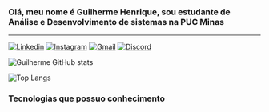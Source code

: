 ### Olá, meu nome é Guilherme Henrique, sou estudante de Análise e Desenvolvimento de sistemas na PUC Minas
---

[![Linkedin](https://img.shields.io/badge/LinkedIn-0077B5?style=for-the-badge&logo=linkedin&logoColor=white)](https://www.linkedin.com/in/guilherme-henrique-690004240/)
[![Instagram](https://img.shields.io/badge/Instagram-E4405F?style=for-the-badge&logo=instagram&logoColor=white)](https://www.instagram.com/guilhermehbs_/)
[![Gmail](https://img.shields.io/badge/Gmail-D14836?style=for-the-badge&logo=gmail&logoColor=white)](mailto:gui100920@gmail.com@gmail.com)
[![Discord](https://img.shields.io/badge/Discord-7289DA?style=for-the-badge&logo=discord&logoColor=white)](https://discord.gg/dg86zDJdS9)



![Guilherme GitHub stats](https://github-readme-stats.vercel.app/api?username=guilhermehbs&show_icons=true&theme=dracula)

![Top Langs](https://github-readme-stats.vercel.app/api/top-langs/?username=guilhermehbs&layout=compact&theme=dracula)


### Tecnologias que possuo conhecimento

<div>
    <img align="center" alt="" src="https://img.shields.io/badge/C%23-239120?style=for-the-badge&logo=c-sharp&logoColor=white">
    <img align="center" alt="" src="https://img.shields.io/badge/Python-3776AB?style=for-the-badge&logo=python&logoColor=white">
    <img align="center" alt="" src="https://img.shields.io/badge/JavaScript-F7DF1E?style=for-the-badge&logo=javascript&logoColor=black">
    <img align="center" alt="" src="https://img.shields.io/badge/Microsoft_SQL_Server-CC2927?style=for-the-badge&logo=microsoft-sql-server&logoColor=white">
    <img align="center" alt="" src="https://img.shields.io/badge/Java-ED8B00?style=for-the-badge&logo=openjdk&logoColor=white">
    <img align="center" alt="" src="https://img.shields.io/badge/HTML5-E34F26?style=for-the-badge&logo=html5&logoColor=white">
    <img align="center" alt="" src="https://img.shields.io/badge/CSS3-1572B6?style=for-the-badge&logo=css3&logoColor=white">
</div>

